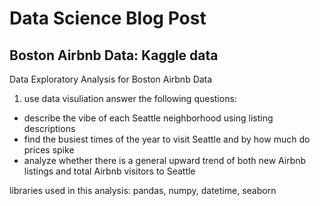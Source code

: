 # Data Science Blog Post
## Boston Airbnb Data: Kaggle data

Data Exploratory Analysis for Boston Airbnb Data
1. use data visuliation answer the following questions:
- describe the vibe of each Seattle neighborhood using listing descriptions
- find the busiest times of the year to visit Seattle and by how much do prices spike
- analyze whether there is a general upward trend of both new Airbnb listings and total Airbnb visitors to Seattle

libraries used in this analysis: pandas, numpy, datetime, seaborn
